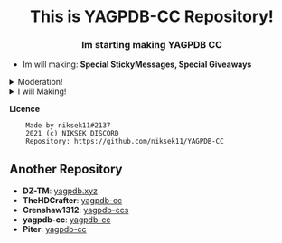 <h1 align="center">This is YAGPDB-CC Repository!</h1>
<h3 align="center">Im starting making YAGPDB CC</h3>

- Im will making: **Special StickyMessages, Special Giveaways**

<details>
<summary>Moderation!</summary>

- [My Folder](Moderation)  
**•** [Clear](Moderation/clear.yag) - This is a Custom Clear Command!
</details>

<details>
<summary>I will Making!</summary>

- [My Folder](https://github.com/niksek11/YAGPDB-CC)  
**•** StickyMessage - I will BlackWolf Code editing!
</details>

**Licence**

```
    Made by niksek11#2137
    2021 (c) NIKSEK DISCORD
    Repository: https://github.com/niksek11/YAGPDB-CC
```

## Another Repository
- **DZ-TM**: [yagpdb.xyz](https://github.com/DZ-TM/Yagpdb.xyz)
- **TheHDCrafter**: [yagpdb-cc](https://github.com/TheHDCrafter/yagpdb-cc)
- **Crenshaw1312**: [yagpdb-ccs](https://github.com/Crenshaw1312/Yagpdb-ccs)
- **yagpdb-cc**: [yagpdb-cc](https://github.com/yagpdb-cc/yagpdb-cc)
- **Piter**: [yagpdb-cc](https://github.com/Piterxyz/yagpdb-cc)
